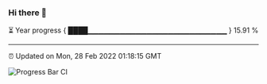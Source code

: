 ### Hi there 👋

⏳ Year progress { ████▁▁▁▁▁▁▁▁▁▁▁▁▁▁▁▁▁▁▁▁▁▁▁▁▁▁ } 15.91 %

---

⏰ Updated on Mon, 28 Feb 2022 01:18:15 GMT

![Progress Bar CI](https://github.com/ZhaoGui/ZhaoGui/workflows/Progress%20Bar%20CI/badge.svg)
